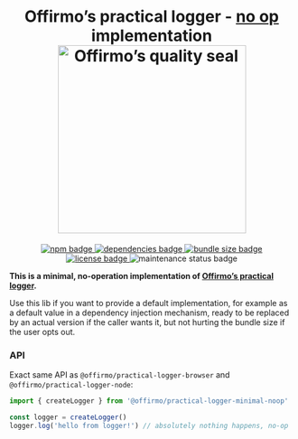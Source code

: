 
<h1 align="center">
	Offirmo’s practical logger - <a href="https://en.wikipedia.org/wiki/NOP_(code)">no op</a> implementation<br>
	<a href="https://www.offirmo.net/offirmo-monorepo/0-doc/modules-directory/index.html">
		<img src="https://www.offirmo.net/offirmo-monorepo/public/offirmos_quality_seal.png" alt="Offirmo’s quality seal" width="333">
	</a>
</h1>

<p align="center">
	<a alt="npm package page"
	  href="https://www.npmjs.com/package/@offirmo/practical-logger-minimal-noop">
		<img alt="npm badge"
		  src="https://img.shields.io/npm/v/@offirmo/practical-logger-minimal-noop.svg">
	</a>
	<a alt="dependencies analysis"
	  href="https://david-dm.org/offirmo/offirmo-monorepo?path=2-foundation%2Fpractical-logger-minimal-noop">
		<img alt="dependencies badge"
		  src="https://img.shields.io/david/offirmo/offirmo-monorepo.svg?path=2-foundation%2Fpractical-logger-minimal-noop">
	</a>
	<a alt="bundle size evaluation"
	  href="https://bundlephobia.com/result?p=@offirmo/practical-logger-minimal-noop">
		<img alt="bundle size badge"
		  src="https://img.shields.io/bundlephobia/minzip/@offirmo/practical-logger-minimal-noop.svg">
	</a>
	<a alt="license"
	  href="https://unlicense.org/">
		<img alt="license badge"
		  src="https://img.shields.io/badge/license-public_domain-brightgreen.svg">
	</a>
	<img alt="maintenance status badge"
	  src="https://img.shields.io/maintenance/yes/2022.svg">
</p>

**This is a minimal, no-operation implementation of [Offirmo’s practical logger](https://practical-logger-js.netlify.app/).**

Use this lib if you want to provide a default implementation,
for example as a default value in a dependency injection mechanism,
ready to be replaced by an actual version if the caller wants it,
but not hurting the bundle size if the user opts out.

### API
Exact same API as `@offirmo/practical-logger-browser` and `@offirmo/practical-logger-node`:
```javascript
import { createLogger } from '@offirmo/practical-logger-minimal-noop'

const logger = createLogger()
logger.log('hello from logger!') // absolutely nothing happens, no-op
```
